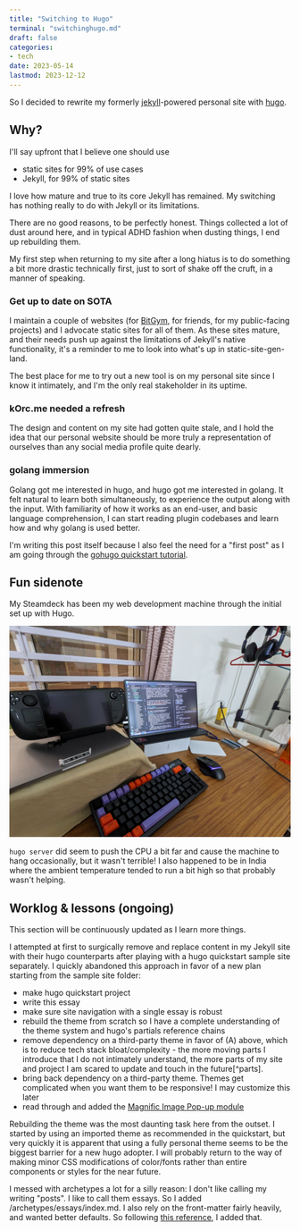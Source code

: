 ```yaml
---
title: "Switching to Hugo"
terminal: "switchinghugo.md"
draft: false
categories:
- tech
date: 2023-05-14
lastmod: 2023-12-12
---
```


So I decided to rewrite my formerly [jekyll](https://jekyllrb.com/)-powered personal site with [hugo](https://gohugo.io/).

## Why?

I'll say upfront that I believe one should use

- static sites for 99% of use cases
- Jekyll, for 99% of static sites

I love how mature and true to its core Jekyll has remained. My switching has nothing really to do with Jekyll or its limitations.

There are no good reasons, to be perfectly honest. Things collected a lot of dust around here, and in typical ADHD fashion when dusting things, I end up rebuilding them.

My first step when returning to my site after a long hiatus is to do something a bit more drastic technically first, just to sort of shake off the cruft, in a manner of speaking.

### Get up to date on SOTA

I maintain a couple of websites (for [BitGym](https://www.bitgym.com), for friends, for my public-facing projects) and I advocate static sites for all of them. As these sites mature, and their needs push up against the limitations of Jekyll's native functionality, it's a reminder to me to look into what's up in static-site-gen-land.

The best place for me to try out a new tool is on my personal site since I know it intimately, and I'm the only real stakeholder in its uptime.


### kOrc.me needed a refresh

The design and content on my site had gotten quite stale, and I hold the idea that our personal website should be more truly a representation of ourselves than any social media profile quite dearly.

### golang immersion

Golang got me interested in hugo, and hugo got me interested in golang. It felt natural to learn both simultaneously, to experience the output along with the input.  With familiarity of how it works as an end-user, and basic language comprehension, I can start reading plugin codebases and learn how and why golang is used better.

I'm writing this post itself because I also feel the need for a "first post" as I am going through the [gohugo quickstart tutorial](https://gohugo.io/getting-started/quick-start/).

## Fun sidenote

My Steamdeck has been my web development machine through the initial set up with Hugo. 

<div class="clearfix"></div>

![Coding with the steamdeck](images/deckdev.png#center)

<div class="clearfix"></div>

`hugo server` did seem to push the CPU a bit far and cause the machine to hang occasionally, but it wasn't terrible! I also happened to be in India where the ambient temperature tended to run a bit high so that probably wasn't helping.

## Worklog & lessons (ongoing)
This section will be continuously updated as I learn more things.

I attempted at first to surgically remove and replace content in my Jekyll site with their hugo counterparts after playing with a hugo quickstart sample site separately. I quickly abandoned this approach in favor of a new plan starting from the sample site folder:
 - make hugo quickstart project
 - write this essay
 - make sure site navigation with a single essay is robust
 - rebuild the theme from scratch so I have a complete understanding of the theme system and hugo's partials reference chains
 - remove dependency on a third-party theme in favor of (A) above, which is to reduce tech stack bloat/complexity - the more moving parts I introduce that I do not intimately understand, the more parts of my site and project I am scared to update and touch in the future[^parts].
 - bring back dependency on a third-party theme. Themes get complicated when you want them to be responsive! I may customize this later
 - read through and added the [Magnific Image Pop-up module](https://gist.github.com/zjeaton/0cdd7e4bed9d292ab6f3d76b0369f16d)

Rebuilding the theme was the most daunting task here from the outset. I started by using an imported theme as recommended in the quickstart, but very quickly it is apparent that using a fully personal theme seems to be the biggest barrier for a new hugo adopter. I will probably return to the way of making minor CSS modifications of color/fonts rather than entire components or styles for the near future.

I messed with archetypes a lot for a silly reason: I don't like calling my writing "posts". I like to call them essays. So I added /archetypes/essays/index.md. I also rely on the front-matter fairly heavily, and wanted better defaults. So following [this reference](https://digitaldrummerj.me/hugo-default-front-matter/), I added that.

